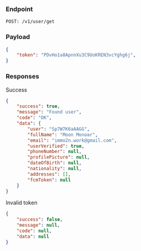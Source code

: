 ### Endpoint
```
POST: /v1/user/get
```

### Payload
```json
{
    "token": "PDvHo1a8ApnnXu3C9UoKREN3vcYghg6j",
}
```

### Responses
Success
```json
{
    "success": true,
    "message": "Found user",
    "code": "OK",
    "data": {
        "user": "Sp7W7K6aAAGG",
        "fullName": "Moon Monoar",
        "email": "immo2n.work@gmail.com",
        "userVerified": true,
        "phoneNumber": null,
        "profilePicture": null,
        "dateOfBirth": null,
        "nationality": null,
        "addresses": [],
        "fcmToken": null
    }
}
```
Invalid token
```json
{
    "success": false,
    "message": null,
    "code": null,
    "data": null
}
```